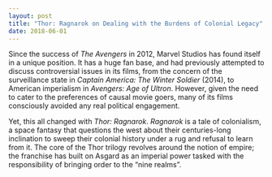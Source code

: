 ```yaml
---
layout: post
title: "Thor: Ragnarok on Dealing with the Burdens of Colonial Legacy"
date: 2018-06-01
---
```


Since the success of *The Avengers* in 2012, Marvel Studios has found itself in a unique position. It has a huge fan base, and had previously attempted to discuss controversial issues in its films, from the concern of the surveillance state in *Captain America: The Winter Soldier* (2014), to American imperialism in *Avengers: Age of Ultron*. However, given the need to cater to the preferences of causal movie goers, many of its films consciously avoided any real political engagement.

Yet, this all changed with *Thor: Ragnarok*. *Ragnarok* is a tale of colonialism, a space fantasy that questions the west about their centuries-long inclination to sweep their colonial history under a rug and refusal to learn from it. The core of the Thor trilogy revolves around the notion of empire; the franchise has built on Asgard as an imperial power tasked with the responsibility of bringing order to the “nine realms”.
